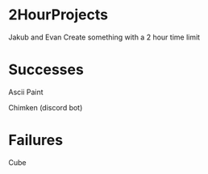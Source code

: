 # 2HourProjects
Jakub and Evan Create something with a 2 hour time limit

# Successes
Ascii Paint

Chimken (discord bot)

# Failures
Cube
